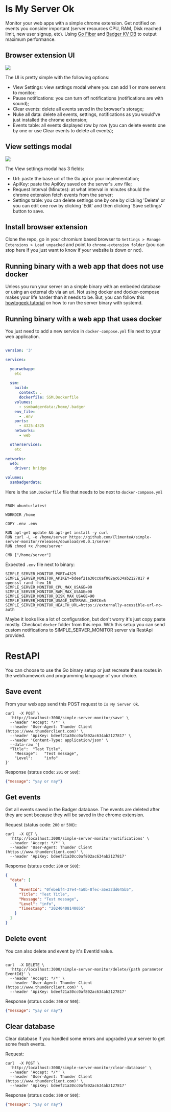 # Is My Server Ok

Monitor your web apps with a simple chrome extension. Get notified on events you consider important (server resources CPU, RAM, Disk reached limit, new user signup, etc). 
Using [Go Fiber](https://gofiber.io/) and [Badger KV DB](https://dgraph.io/docs/badger/) to output maximum performance.  

## Browser extension UI

![](/pics/ismyserverok.png)


The UI is pretty simple with the following options:
- View Settings: view settings modal where you can add 1 or more servers to monitor;
- Pause notifications: you can turn off notifications (notifications are with sound);
- Clear events: delete all events saved in the browser's storage;
- Nuke all data: delete all events, settings, notifications as you would've just installed the chrome extension;
- Events table: all events displayed row by row (you can delete events one by one or use Clear events to delete all events);


## View settings modal

![](/pics/settings.png)

The View settings modal has 3 fields:
- Url: paste the base url of the Go api or your implementation;
- ApiKey: paste the ApiKey saved on the server's .env file;
- Request Interval (Minutes): at what interval in minutes should the chrome extension fetch events from the server;
- Settings table: you can delete settings one by one by clicking 'Delete' or you can edit one row by clicking 'Edit' and then clicking 'Save settings' button to save.


## Install browser extension

Clone the repo, go in your chromium based browser to `Settings > Manage Extensions > Load unpacked` and point to `chrome-extension folder` (you can stop here if you just want to know if your website is down or not).


## Running binary with a web app that does not use docker

Unless you run your server on a simple binary with an embeded database or using an external db via an uri. Not using docker and docker-compose makes your life harder than it needs to be. But, you can follow this [howtogeek tutorial](https://www.howtogeek.com/687970/how-to-run-a-linux-program-at-startup-with-systemd/) on how to run the server binary with systemd.


## Running binary with a web app that uses docker

You just need to add a new service in `docker-compose.yml` file next to your web application.

```yml

version: '3'

services:

  yourwebapp:
    etc
    
  ssm:
    build:
      context: .
      dockerfile: SSM.Dockerfile
    volumes:
      - ssmbadgerdata:/home/.badger
    env_file:
      - .env
    ports:
      - 4325:4325
    networks:
      - web

  otherservices:
    etc
    
networks:
  web:
    driver: bridge

volumes:
  ssmbadgerdata:

```

Here is the `SSM.Dockerfile` file that needs to be next to `docker-compose.yml`

```shell

FROM ubuntu:latest

WORKDIR /home

COPY .env .env

RUN apt-get update && apt-get install -y curl
RUN curl -L -o /home/server https://github.com/ClimenteA/simple-server-monitor/releases/download/v0.0.1/server
RUN chmod +x /home/server

CMD ["/home/server"]

```

Expected `.env` file next to binary:

```shell
SIMPLE_SERVER_MONITOR_PORT=4325
SIMPLE_SERVER_MONITOR_APIKEY=bdeef21a30cc0af802ac634ab2127817 # openssl rand -hex 16
SIMPLE_SERVER_MONITOR_CPU_MAX_USAGE=90
SIMPLE_SERVER_MONITOR_RAM_MAX_USAGE=90
SIMPLE_SERVER_MONITOR_DISK_MAX_USAGE=90
SIMPLE_SERVER_MONITOR_USAGE_INTERVAL_CHECK=5
SIMPLE_SERVER_MONITOR_HEALTH_URL=https://externally-acessible-url-no-auth
```

Maybe it looks like a lot of configuration, but don't worry it's just copy paste mostly. Checkout `docker` folder from this repo. With this setup you can send custom notifications to SIMPLE_SERVER_MONITOR server via RestApi provided.





# RestAPI

You can choose to use the Go binary setup or just recreate these routes in the webframework and programming language of your choice. 


## Save event

From your web app send this POST request to `Is My Server Ok`.

```shell
curl  -X POST \
  'http://localhost:3000/simple-server-monitor/save' \
  --header 'Accept: */*' \
  --header 'User-Agent: Thunder Client (https://www.thunderclient.com)' \
  --header 'ApiKey: bdeef21a30cc0af802ac634ab2127817' \
  --header 'Content-Type: application/json' \
  --data-raw '{
  "Title":  "Test Title",
	"Message":   "Test message",
	"Level":     "info"
}'
```

Response (status code: `201` or `500`):

```json
{"message": "yay or nay"}
```

## Get events

Get all events saved in the Badger database. The events are deleted after they are sent because they will be saved in the chrome extension. 

Request (status code: `200` or `500`)::

```shell
curl  -X GET \
  'http://localhost:3000/simple-server-monitor/notifications' \
  --header 'Accept: */*' \
  --header 'User-Agent: Thunder Client (https://www.thunderclient.com)' \
  --header 'ApiKey: bdeef21a30cc0af802ac634ab2127817'
```

Response (status code: `200` or `500`):

```json
{
  "data": [
    {
      "EventId": "0febebf4-37e4-4a0b-8fec-a5e32dd645b5",
      "Title": "Test Title",
      "Message": "Test message",
      "Level": "info",
      "Timestamp": "20240408140055"
    }
  ]
}
```


## Delete event

You can also delete and event by it's EventId value.

```shell

curl  -X DELETE \
  'http://localhost:3000/simple-server-monitor/delete/{path parameter EventId}' \
  --header 'Accept: */*' \
  --header 'User-Agent: Thunder Client (https://www.thunderclient.com)' \
  --header 'ApiKey: bdeef21a30cc0af802ac634ab2127817'

```

Response (status code: `200` or `500`):

```json
{"message": "yay or nay"}
```


## Clear database

Clear database if you handled some errors and upgraded your server to get some fresh events.

Request:

```shell
curl  -X POST \
  'http://localhost:3000/simple-server-monitor/clear-database' \
  --header 'Accept: */*' \
  --header 'User-Agent: Thunder Client (https://www.thunderclient.com)' \
  --header 'ApiKey: bdeef21a30cc0af802ac634ab2127817'
```

Response (status code: `200` or `500`):

```json
{"message": "yay or nay"}
```

